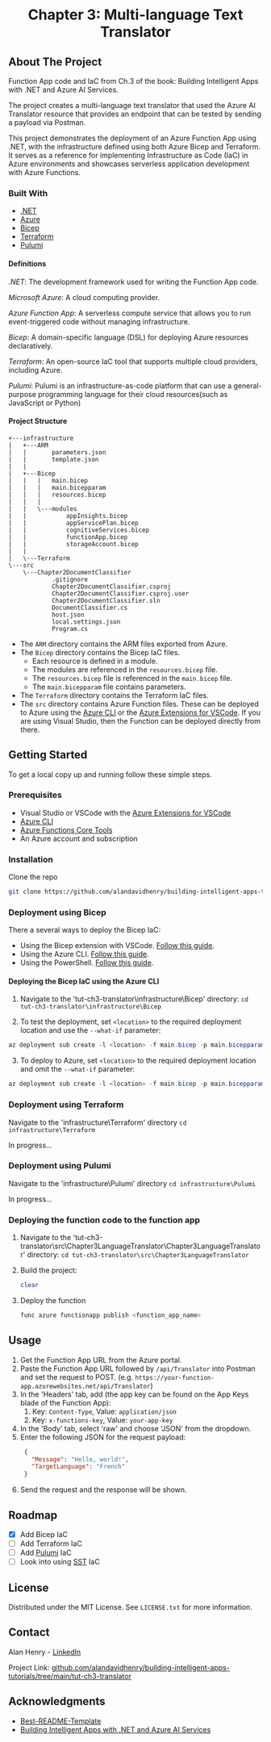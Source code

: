 <div align="center">
  <h1 align="center">Chapter 3: Multi-language Text Translator</h1>
</div>

<!-- ABOUT THE PROJECT -->

## About The Project

<!-- [![Product Name Screen Shot][product-screenshot]](https://example.com) -->

Function App code and IaC from Ch.3 of the book: Building Intelligent Apps with .NET and Azure AI Services.

The project creates a multi-language text translator that used the Azure AI Translator resource that provides an endpoint that can be tested by sending a payload via Postman.

This project demonstrates the deployment of an Azure Function App using .NET, with the infrastructure defined using both Azure Bicep and Terraform. It serves as a reference for implementing Infrastructure as Code (IaC) in Azure environments and showcases serverless application development with Azure Functions.

### Built With

- [.NET](https://dotnet.microsoft.com/en-us/)
- [Azure](https://azure.microsoft.com/en-gb)
- [Bicep](https://learn.microsoft.com/en-us/azure/azure-resource-manager/bicep/)
- [Terraform](https://www.terraform.io/)
- [Pulumi](https://www.pulumi.com/)

#### Definitions

_.NET_: The development framework used for writing the Function App code.

_Microsoft Azure_: A cloud computing provider.

_Azure Function App_: A serverless compute service that allows you to run event-triggered code without managing infrastructure.

_Bicep_: A domain-specific language (DSL) for deploying Azure resources declaratively.

_Terraform_: An open-source IaC tool that supports multiple cloud providers, including Azure.

_Pulumi_: Pulumi is an infrastructure-as-code platform that can use a general-purpose programming language for their cloud resources(such as JavaScript or Python)

#### Project Structure

```
+---infrastructure
|   +---ARM
|   |       parameters.json
|   |       template.json
|   |
|   +---Bicep
|   |   |   main.bicep
|   |   |   main.bicepparam
|   |   |   resources.bicep
|   |   |
|   |   \---modules
|   |           appInsights.bicep
|   |           appServicePlan.bicep
|   |           cognitiveServices.bicep
|   |           functionApp.bicep
|   |           storageAccount.bicep
|   |
|   \---Terraform
\---src
    \---Chapter2DocumentClassifier
            .gitignore
            Chapter2DocumentClassifier.csproj
            Chapter2DocumentClassifier.csproj.user
            Chapter2DocumentClassifier.sln
            DocumentClassifier.cs
            host.json
            local.settings.json
            Program.cs

```

- The `ARM` directory contains the ARM files exported from Azure.
- The `Bicep` directory contains the Bicep IaC files.
  - Each resource is defined in a module.
  - The modules are referenced in the `resources.bicep` file.
  - The `resources.bicep` file is referenced in the `main.bicep` file.
  - The `main.bicepparam` file contains parameters.
- The `Terraform` directory contains the Terraform IaC files.
- The `src` directory contains Azure Function files. These can be deployed to Azure using the [Azure CLI](https://learn.microsoft.com/en-us/cli/azure/install-azure-cli) or the [Azure Extensions for VSCode](https://code.visualstudio.com/docs/azure/extensions). If you are using Visual Studio, then the Function can be deployed directly from there.

<!-- GETTING STARTED -->

## Getting Started

To get a local copy up and running follow these simple steps.

### Prerequisites

- Visual Studio or VSCode with the [Azure Extensions for VSCode](https://code.visualstudio.com/docs/azure/extensions)
- [Azure CLI](https://learn.microsoft.com/en-us/cli/azure/install-azure-cli)
- [Azure Functions Core Tools](https://learn.microsoft.com/en-us/azure/azure-functions/functions-run-local?tabs=windows%2Cisolated-process%2Cnode-v4%2Cpython-v2%2Chttp-trigger%2Ccontainer-apps&pivots=programming-language-csharp)
- An Azure account and subscription

### Installation

Clone the repo

```sh
git clone https://github.com/alandavidhenry/building-intelligent-apps-tutorials.git
```

### Deployment using Bicep

There a several ways to deploy the Bicep IaC:

- Using the Bicep extension with VSCode. [Follow this guide](https://learn.microsoft.com/en-us/azure/azure-resource-manager/bicep/deploy-vscode).
- Using the Azure CLI. [Follow this guide](https://learn.microsoft.com/en-us/azure/azure-resource-manager/bicep/deploy-vscode).
- Using the PowerShell. [Follow this guide](https://learn.microsoft.com/en-us/azure/azure-resource-manager/bicep/deploy-powershell).
  
#### Deploying the Bicep IaC using the Azure CLI

1. Navigate to the 'tut-ch3-translator\infrastructure\Bicep' directory: `cd tut-ch3-translator\infrastructure\Bicep`
   
2. To test the deployment, set `<location>` to the required deployment location and use the `--what-if` parameter:

```powershell
az deployment sub create -l <location> -f main.bicep -p main.bicepparam --what-if 
```

3. To deploy to Azure, set `<location>` to the required deployment location and omit the `--what-if` parameter:

```powershell
az deployment sub create -l <location> -f main.bicep -p main.bicepparam
```

### Deployment using Terraform

Navigate to the 'infrastructure\Terraform' directory `cd infrastructure\Terraform`

In progress...

### Deployment using Pulumi

Navigate to the 'infrastructure\Pulumi' directory `cd infrastructure\Pulumi`

In progress...

### Deploying the function code to the function app

1. Navigate to the 'tut-ch3-translator\src\Chapter3LanguageTranslator\Chapter3LanguageTranslator' directory: `cd tut-ch3-translator\src\Chapter3LanguageTranslator`

2. Build the project:
   ```powershell
   clear
    ```

3. Deploy the function
   ```powershell
   func azure functionapp publish <function_app_name>
    ```

<!-- USAGE EXAMPLES -->

## Usage

1. Get the Function App URL from the Azure portal.
2. Paste the Function App URL followed by `/api/Translator` into Postman and set the request to POST. (e.g. `https://your-function-app.azurewebsites.net/api/Translator`)
3. In the 'Headers' tab, add (the app key can be found on the App Keys blade of the Function App):
   1. Key: `Content-Type`, Value: `application/json`
   2. Key: `x-functions-key`, Value: `your-app-key`
4. In the 'Body' tab, select 'raw' and choose 'JSON' from the dropdown.
5. Enter the following JSON for the request payload:
   ```json
    {
      "Message": "Hello, world!",
      "TargetLanguage": "French"
    }
    ```
6. Send the request and the response will be shown.

<!-- ROADMAP -->

## Roadmap

- [x] Add Bicep IaC
- [ ] Add Terraform IaC
- [ ] Add [Pulumi](https://www.pulumi.com) IaC
- [ ] Look into using [SST](https://sst.dev) IaC

<!-- LICENSE -->

## License

Distributed under the MIT License. See `LICENSE.txt` for more information.

<!-- CONTACT -->

## Contact

Alan Henry - [LinkedIn](https://www.linkedin.com/in/alandavidhenry)

Project Link: [github.com/alandavidhenry/building-intelligent-apps-tutorials/tree/main/tut-ch3-translator](https://github.com/alandavidhenry/building-intelligent-apps-tutorials/tree/main/tut-ch3-translator)

<!-- ACKNOWLEDGMENTS -->

## Acknowledgments

- [Best-README-Template](https://github.com/othneildrew/Best-README-Template)
- [Building Intelligent Apps with .NET and Azure AI Services](https://link.springer.com/book/10.1007/979-8-8688-0435-9)

<!-- MARKDOWN LINKS & IMAGES -->
<!-- https://www.markdownguide.org/basic-syntax/#reference-style-links -->

[product-screenshot]: images/screenshot.png
